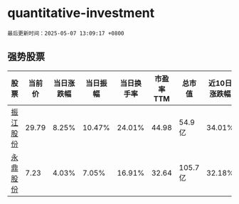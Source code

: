 # quantitative-investment

`最后更新时间：2025-05-07 13:09:17 +0800`

## 强势股票

|股票|当前价|当日涨跌幅|当日振幅|当日换手率|市盈率TTM|总市值|近10日涨跌幅|
|----|----|----|----|----|----|----|----|
|[振江股份](https://xueqiu.com/S/SH603507)|29.79|8.25%|10.47%|24.01%|44.98|54.9亿|34.01%|
|[永鼎股份](https://xueqiu.com/S/SH600105)|7.23|4.03%|7.05%|16.91%|32.64|105.7亿|32.18%|
